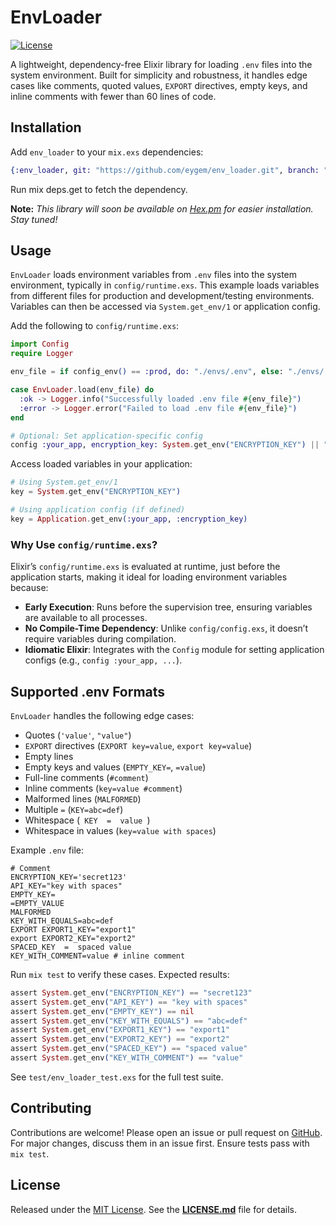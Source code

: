 # EnvLoader

[![License](https://img.shields.io/badge/License-MIT-blue.svg)](https://github.com/Eygem/env_loader/blob/main/LICENSE)

A lightweight, dependency-free Elixir library for loading `.env` files into the system environment. Built for simplicity and robustness, it handles edge cases like comments, quoted values, `EXPORT` directives, empty keys, and inline comments with fewer than 60 lines of code.


## Installation

Add `env_loader` to your `mix.exs` dependencies:
```elixir
{:env_loader, git: "https://github.com/eygem/env_loader.git", branch: "main"}
```
Run mix deps.get to fetch the dependency.

**Note:** *This library will soon be available on [Hex.pm](https://hex.pm/) for easier installation. Stay tuned!*


## Usage

`EnvLoader` loads environment variables from `.env` files into the system environment, typically in `config/runtime.exs`. This example loads variables from different files for production and development/testing environments. Variables can then be accessed via `System.get_env/1` or application config.

Add the following to `config/runtime.exs`:

```elixir
import Config
require Logger

env_file = if config_env() == :prod, do: "./envs/.env", else: "./envs/.env.dev"

case EnvLoader.load(env_file) do
  :ok -> Logger.info("Successfully loaded .env file #{env_file}")
  :error -> Logger.error("Failed to load .env file #{env_file}")
end

# Optional: Set application-specific config
config :your_app, encryption_key: System.get_env("ENCRYPTION_KEY") || "default_key"
```

Access loaded variables in your application:
```elixir
# Using System.get_env/1
key = System.get_env("ENCRYPTION_KEY")

# Using application config (if defined)
key = Application.get_env(:your_app, :encryption_key)
```

### Why Use `config/runtime.exs`?

Elixir’s `config/runtime.exs` is evaluated at runtime, just before the application starts, making it ideal for loading environment variables because:
- **Early Execution**: Runs before the supervision tree, ensuring variables are available to all processes.
- **No Compile-Time Dependency**: Unlike `config/config.exs`, it doesn’t require variables during compilation.
- **Idiomatic Elixir**: Integrates with the `Config` module for setting application configs (e.g., `config :your_app, ...`).


## Supported .env Formats

`EnvLoader` handles the following edge cases:
- Quotes (`'value'`, `"value"`)
- `EXPORT` directives (`EXPORT key=value`, `export key=value`)
- Empty lines
- Empty keys and values (`EMPTY_KEY=`, `=value`)
- Full-line comments (`#comment`)
- Inline comments (`key=value #comment`)
- Malformed lines (`MALFORMED`)
- Multiple `=` (`KEY=abc=def`)
- Whitespace (`  KEY  =  value  `)
- Whitespace in values (`key=value with spaces`)

Example `.env` file:

```shell
# Comment
ENCRYPTION_KEY='secret123'
API_KEY="key with spaces"
EMPTY_KEY=
=EMPTY_VALUE
MALFORMED
KEY_WITH_EQUALS=abc=def
EXPORT EXPORT1_KEY="export1"
export EXPORT2_KEY="export2"
SPACED_KEY  =  spaced value
KEY_WITH_COMMENT=value # inline comment
```

Run `mix test` to verify these cases. Expected results:

```elixir
assert System.get_env("ENCRYPTION_KEY") == "secret123"
assert System.get_env("API_KEY") == "key with spaces"
assert System.get_env("EMPTY_KEY") == nil
assert System.get_env("KEY_WITH_EQUALS") == "abc=def"
assert System.get_env("EXPORT1_KEY") == "export1"
assert System.get_env("EXPORT2_KEY") == "export2"
assert System.get_env("SPACED_KEY") == "spaced value"
assert System.get_env("KEY_WITH_COMMENT") == "value"
```

See `test/env_loader_test.exs` for the full test suite.


## Contributing

Contributions are welcome! Please open an issue or pull request on [GitHub](https://github.com/Eygem/env_loader). For major changes, discuss them in an issue first. Ensure tests pass with `mix test`.


## License

Released under the [MIT License](LICENSE). See the **[LICENSE.md](https://github.com/Eygem/env_loader/blob/main/LICENSE)** file for details.

